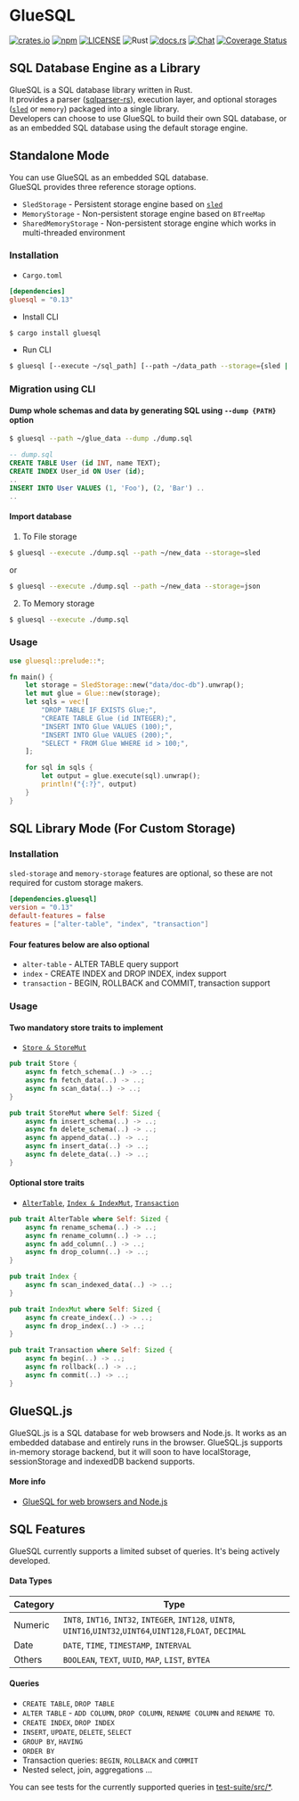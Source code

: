 # GlueSQL

[![crates.io](https://img.shields.io/crates/v/gluesql.svg)](https://crates.io/crates/gluesql)
[![npm](https://img.shields.io/npm/v/gluesql?color=red)](https://www.npmjs.com/package/gluesql)
[![LICENSE](https://img.shields.io/crates/l/gluesql.svg)](https://github.com/gluesql/gluesql/blob/main/LICENSE)
![Rust](https://github.com/gluesql/gluesql/workflows/Rust/badge.svg)
[![docs.rs](https://docs.rs/gluesql/badge.svg)](https://docs.rs/gluesql)
[![Chat](https://img.shields.io/discord/780298017940176946?logo=discord&logoColor=white)](https://discord.gg/C6TDEgzDzY)
[![Coverage Status](https://coveralls.io/repos/github/gluesql/gluesql/badge.svg?branch=main)](https://coveralls.io/github/gluesql/gluesql?branch=main)

## SQL Database Engine as a Library

GlueSQL is a SQL database library written in Rust.  
It provides a parser ([sqlparser-rs](https://github.com/sqlparser-rs/sqlparser-rs)), execution layer, and optional storages ([`sled`](https://github.com/spacejam/sled) or `memory`) packaged into a single library.  
Developers can choose to use GlueSQL to build their own SQL database, or as an embedded SQL database using the default storage engine.

## Standalone Mode

You can use GlueSQL as an embedded SQL database.  
GlueSQL provides three reference storage options.

- `SledStorage` - Persistent storage engine based on [`sled`](https://github.com/spacejam/sled "sled")
- `MemoryStorage` - Non-persistent storage engine based on `BTreeMap`
- `SharedMemoryStorage` - Non-persistent storage engine which works in multi-threaded environment

### Installation

- `Cargo.toml`

```toml
[dependencies]
gluesql = "0.13"
```

- Install CLI

```sh
$ cargo install gluesql
```

- Run CLI

```sh
$ gluesql [--execute ~/sql_path] [--path ~/data_path --storage={sled | json}]
```

### Migration using CLI

#### Dump whole schemas and data by generating SQL using `--dump {PATH}` option

```sh
$ gluesql --path ~/glue_data --dump ./dump.sql
```

```sql
-- dump.sql
CREATE TABLE User (id INT, name TEXT);
CREATE INDEX User_id ON User (id);
..
INSERT INTO User VALUES (1, 'Foo'), (2, 'Bar') ..
..
```

#### Import database

1. To File storage

```sh
$ gluesql --execute ./dump.sql --path ~/new_data --storage=sled
```

or

```sh
$ gluesql --execute ./dump.sql --path ~/new_data --storage=json
```

2. To Memory storage

```sh
$ gluesql --execute ./dump.sql
```

### Usage

```rust
use gluesql::prelude::*;

fn main() {
    let storage = SledStorage::new("data/doc-db").unwrap();
    let mut glue = Glue::new(storage);
    let sqls = vec![
        "DROP TABLE IF EXISTS Glue;",
        "CREATE TABLE Glue (id INTEGER);",
        "INSERT INTO Glue VALUES (100);",
        "INSERT INTO Glue VALUES (200);",
        "SELECT * FROM Glue WHERE id > 100;",
    ];

    for sql in sqls {
        let output = glue.execute(sql).unwrap();
        println!("{:?}", output)
    }
}
```

## SQL Library Mode (For Custom Storage)

### Installation

`sled-storage` and `memory-storage` features are optional, so these are not required for custom storage makers.

```toml
[dependencies.gluesql]
version = "0.13"
default-features = false
features = ["alter-table", "index", "transaction"]
```

#### Four features below are also optional

- `alter-table` - ALTER TABLE query support
- `index` - CREATE INDEX and DROP INDEX, index support
- `transaction` - BEGIN, ROLLBACK and COMMIT, transaction support

### Usage

#### Two mandatory store traits to implement

- [`Store & StoreMut`](https://github.com/gluesql/gluesql/blob/main/core/src/store/mod.rs)

```rust
pub trait Store {
    async fn fetch_schema(..) -> ..;
    async fn fetch_data(..) -> ..;
    async fn scan_data(..) -> ..;
}

pub trait StoreMut where Self: Sized {
    async fn insert_schema(..) -> ..;
    async fn delete_schema(..) -> ..;
    async fn append_data(..) -> ..;
    async fn insert_data(..) -> ..;
    async fn delete_data(..) -> ..;
}
```

#### Optional store traits

- [`AlterTable`](https://github.com/gluesql/gluesql/blob/main/core/src/store/alter_table.rs), [`Index & IndexMut`](https://github.com/gluesql/gluesql/blob/main/core/src/store/index.rs), [`Transaction`](https://github.com/gluesql/gluesql/blob/main/core/src/store/transaction.rs)

```rust
pub trait AlterTable where Self: Sized {
    async fn rename_schema(..) -> ..;
    async fn rename_column(..) -> ..;
    async fn add_column(..) -> ..;
    async fn drop_column(..) -> ..;
}

pub trait Index {
    async fn scan_indexed_data(..) -> ..;
}

pub trait IndexMut where Self: Sized {
    async fn create_index(..) -> ..;
    async fn drop_index(..) -> ..;
}

pub trait Transaction where Self: Sized {
    async fn begin(..) -> ..;
    async fn rollback(..) -> ..;
    async fn commit(..) -> ..;
}
```

## GlueSQL.js

GlueSQL.js is a SQL database for web browsers and Node.js. It works as an embedded database and entirely runs in the browser. GlueSQL.js supports in-memory storage backend, but it will soon to have localStorage, sessionStorage and indexedDB backend supports.

#### More info

- [GlueSQL for web browsers and Node.js](https://github.com/gluesql/gluesql/tree/main/pkg/javascript)

## SQL Features

GlueSQL currently supports a limited subset of queries. It's being actively developed.

#### Data Types

| Category | Type                                                                                                            |
| -------- | --------------------------------------------------------------------------------------------------------------- |
| Numeric  | `INT8`, `INT16`, `INT32`, `INTEGER`, `INT128`, `UINT8`, `UINT16`,`UINT32`,`UINT64`,`UINT128`,`FLOAT`, `DECIMAL` |
| Date     | `DATE`, `TIME`, `TIMESTAMP`, `INTERVAL`                                                                         |
| Others   | `BOOLEAN`, `TEXT`, `UUID`, `MAP`, `LIST`, `BYTEA`                                                               |

#### Queries

- `CREATE TABLE`, `DROP TABLE`
- `ALTER TABLE` - `ADD COLUMN`, `DROP COLUMN`, `RENAME COLUMN` and `RENAME TO`.
- `CREATE INDEX`, `DROP INDEX`
- `INSERT`, `UPDATE`, `DELETE`, `SELECT`
- `GROUP BY`, `HAVING`
- `ORDER BY`
- Transaction queries: `BEGIN`, `ROLLBACK` and `COMMIT`
- Nested select, join, aggregations ...

You can see tests for the currently supported queries in [test-suite/src/\*](https://github.com/gluesql/gluesql/tree/main/test-suite/src).
